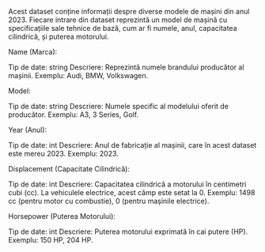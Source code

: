 Acest dataset conține informații despre diverse modele de mașini din anul 2023. Fiecare intrare din dataset reprezintă un model de mașină cu specificațiile sale tehnice de bază, cum ar fi numele, anul, capacitatea cilindrică, și puterea motorului.

Name (Marca):

Tip de date: string
Descriere: Reprezintă numele brandului producător al mașinii.
Exemplu: Audi, BMW, Volkswagen.

Model:

Tip de date: string
Descriere: Numele specific al modelului oferit de producător.
Exemplu: A3, 3 Series, Golf.

Year (Anul):

Tip de date: int
Descriere: Anul de fabricație al mașinii, care în acest dataset este mereu 2023.
Exemplu: 2023.

Displacement (Capacitate Cilindrică):

Tip de date: int
Descriere: Capacitatea cilindrică a motorului în centimetri cubi (cc). La vehiculele electrice, acest câmp este setat la 0.
Exemplu: 1498 cc (pentru motor cu combustie), 0 (pentru mașinile electrice).

Horsepower (Puterea Motorului):

Tip de date: int
Descriere: Puterea motorului exprimată în cai putere (HP).
Exemplu: 150 HP, 204 HP.

